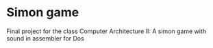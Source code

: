 # Simon game
Final project for the class Computer Architecture II: A simon game with sound in assembler for Dos





